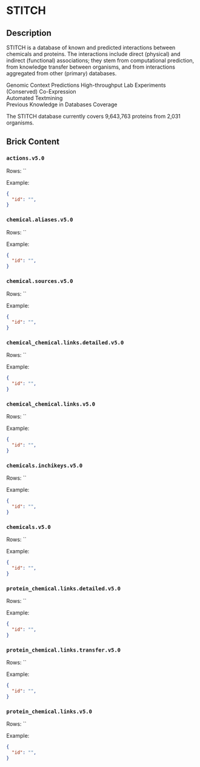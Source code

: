 # STITCH

## Description

STITCH is a database of known and predicted interactions between chemicals and proteins. The interactions include direct (physical) and indirect (functional) associations; they stem from computational prediction, from knowledge transfer between organisms, and from interactions aggregated from other (primary) databases.

Genomic Context Predictions	
High-throughput Lab Experiments	
(Conserved) Co-Expression	
Automated Textmining	
Previous Knowledge in Databases
Coverage

The STITCH database currently covers 9,643,763 proteins from 2,031 organisms.

## Brick Content

### `actions.v5.0`

Rows: ``

Example:

```json
{
  "id": "",
}
``` 

### `chemical.aliases.v5.0`

Rows: ``

Example:

```json
{
  "id": "",
}
``` 

### `chemical.sources.v5.0`

Rows: ``

Example:

```json
{
  "id": "",
}
``` 

### `chemical_chemical.links.detailed.v5.0`

Rows: ``

Example:

```json
{
  "id": "",
}
``` 

### `chemical_chemical.links.v5.0`

Rows: ``

Example:

```json
{
  "id": "",
}
``` 

### `chemicals.inchikeys.v5.0`

Rows: ``

Example:

```json
{
  "id": "",
}
``` 

### `chemicals.v5.0`

Rows: ``

Example:

```json
{
  "id": "",
}
``` 

### `protein_chemical.links.detailed.v5.0`

Rows: ``

Example:

```json
{
  "id": "",
}
``` 

### `protein_chemical.links.transfer.v5.0`

Rows: ``

Example:

```json
{
  "id": "",
}
``` 

### `protein_chemical.links.v5.0`

Rows: ``

Example:

```json
{
  "id": "",
}
``` 


